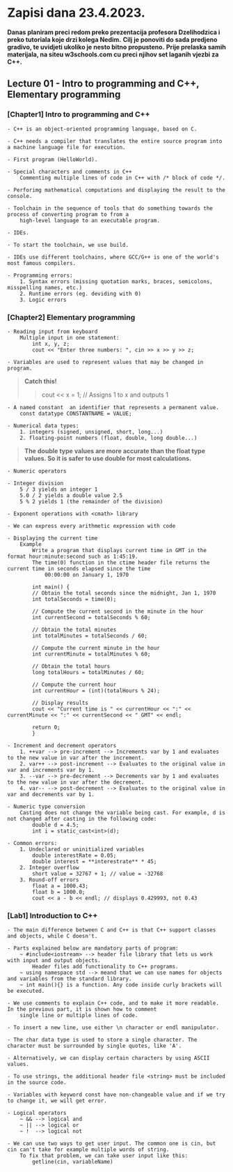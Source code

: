 # Zapisi dana 23.4.2023.

**Danas planiram preci redom preko prezentacija profesora Dzelihodzica i preko tutoriala koje drzi kolega Nedim.**
**Cilj je ponoviti do sada predjeno gradivo, te uvidjeti ukoliko je nesto bitno propusteno.**
**Prije prelaska samih materijala, na siteu w3schools.com cu preci njihov set laganih vjezbi za C++.**

## Lecture 01 - Intro to programming and C++, Elementary programming

  ### [Chapter1] Intro to programming and C++

    - C++ is an object-oriented programming language, based on C.

    - C++ needs a compiler that translates the entire source program into a machine language file for execution.

    - First program (HelloWorld).

    - Special characters and comments in C++
        Commenting multiple lines of code in C++ with /* block of code */.

    - Perforimg mathematical computations and displaying the result to the console.

    - Toolchain in the sequence of tools that do something towards the process of converting program to from a 
        high-level language to an executable program.

    - IDEs.

    - To start the toolchain, we use build.

    - IDEs use different toolchains, where GCC/G++ is one of the world's most famous compilers.

    - Programming errors:
        1. Syntax errors (missing quotation marks, braces, semicolons, misspelling names, etc.)
        2. Runtime errors (eg. deviding with 0)
        3. Logic errors

  ### [Chapter2] Elementary programming

    - Reading input from keyboard
        Multiple input in one statement:
            int x, y, z;
            cout << "Enter three numbers: ", cin >> x >> y >> z;

    - Variables are used to represent values that may be changed in program.

> **Catch this!**
>> cout << x = 1; // Assigns 1 to x and outputs 1

    - A named constant  an identifier that represents a permanent value.
        const datatype CONSTANTNAME = VALUE;

    - Numerical data types:
        1. integers (signed, unsigned, short, long...)
        2. floating-point numbers (float, double, long double...)

> **The double type values are more accurate than the float type values. So it is safer to use double for most calculations.**

    - Numeric operators

    - Integer division
        5 / 3 yields an integer 1
        5.0 / 2 yields a double value 2.5
        5 % 2 yields 1 (the remainder of the division)

    - Exponent operations with <cmath> library

    - We can express every arithmetic expression with code

    - Displaying the current time
        Example
            Write a program that displays current time in GMT in the format hour:minute:second such as 1:45:19.
            The time(0) function in the ctime header file returns the current time in seconds elapsed since the time
                00:00:00 on January 1, 1970 

            int main() {
            // Obtain the total seconds since the midnight, Jan 1, 1970
            int totalSeconds = time(0);

            // Compute the current second in the minute in the hour
            int currentSecond = totalSeconds % 60;

            // Obtain the total minutes
            int totalMinutes = totalSeconds / 60;

            // Compute the current minute in the hour
            int currentMinute = totalMinutes % 60;

            // Obtain the total hours
            long totalHours = totalMinutes / 60;

            // Compute the current hour
            int currentHour = (int)(totalHours % 24);

            // Display results
            cout << "Current time is " << currentHour << ":" << currentMinute << ":" << currentSecond << " GMT" << endl;

            return 0;
            }

    - Increment and decrement operators
        1. ++var --> pre-increment --> Increments var by 1 and evaluates to the new value in var after the increment.
        2. var++ --> post-increment --> Evaluates to the original value in var and increments var by 1.
        3. --var --> pre-decrement --> Decrements var by 1 and evaluates to the new value in var after the decrement.
        4. var-- --> post-decrement --> Evaluates to the original value in var and decrements var by 1.

    - Numeric type conversion
        Casting does not change the variable being cast. For example, d is not changed after casting in the following code:
            double d = 4.5;
            int i = static_cast<int>(d);

    - Common errors:
        1. Undeclared or uninitialized variables
            double interestRate = 0.05;
            double interest = **interestrate** * 45;
        2. Integer overflow
            short value = 32767 + 1; // value = -32768
        3. Round-off errors
            float a = 1000.43;
            float b = 1000.0;
            cout << a - b << endl; // displays 0.429993, not 0.43

  ### [Lab1] Introduction to C++

    - The main difference between C and C++ is that C++ support classes and objects, while C doesn't.

    - Parts explained below are mandatory parts of program:
        ~ #include<iostream> --> header file library that lets us work with input and output objects.
            Header files add functionality to C++ programs.
        ~ using namespace std --> meand that we can use names for objects and variables from the standard library.
        ~ int main(){} is a function. Any code inside curly brackets will be executed.

    - We use comments to explain C++ code, and to make it more readable. In the previous part, it is shown how to comment 
        single line or multiple lines of code.

    - To insert a new line, use either \n character or endl manipulator.

    - The char data type is used to store a single character. The character must be surrounded by single quotes, like 'A'.

    - Alternatively, we can display certain characters by using ASCII values.

    - To use strings, the additional header file <string> must be included in the source code.

    - Variables with keyword const have non-changeable value and if we try to change it, we will get error.

    - Logical operators
        ~ && --> logical and
        ~ || --> logical or
        ~ !  --> logical not
        
    - We can use two ways to get user input. The common one is cin, but cin can't take for example multiple words of string.
        To fix that problem, we can take user input like this:
            getline(cin, variableName)
